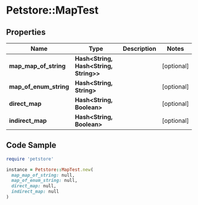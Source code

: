 # Petstore::MapTest

## Properties

| Name | Type | Description | Notes |
| ---- | ---- | ----------- | ----- |
| **map_map_of_string** | **Hash&lt;String, Hash&lt;String, String&gt;&gt;** |  | [optional] |
| **map_of_enum_string** | **Hash&lt;String, String&gt;** |  | [optional] |
| **direct_map** | **Hash&lt;String, Boolean&gt;** |  | [optional] |
| **indirect_map** | **Hash&lt;String, Boolean&gt;** |  | [optional] |

## Code Sample

```ruby
require 'petstore'

instance = Petstore::MapTest.new(
  map_map_of_string: null,
  map_of_enum_string: null,
  direct_map: null,
  indirect_map: null
)
```

